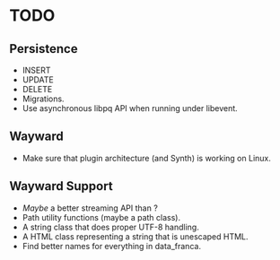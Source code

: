 TODO
====

Persistence
-----------

- INSERT
- UPDATE
- DELETE
- Migrations.
- Use asynchronous libpq API when running under libevent.

Wayward
-------

- Make sure that plugin architecture (and Synth) is working on Linux.

Wayward Support
---------------

- *Maybe* a better streaming API than <iostream>?
- Path utility functions (maybe a path class).
- A string class that does proper UTF-8 handling.
- A HTML class representing a string that is unescaped HTML.
- Find better names for everything in data_franca.

